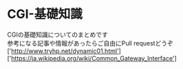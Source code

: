 # CGI-基礎知識
CGIの基礎知識についてのまとめです<br>
参考になる記事や情報があったらご自由にPull requestどうぞ
['http://www.tryhp.net/dynamic01.html']<br>
['https://ja.wikipedia.org/wiki/Common_Gateway_Interface']
